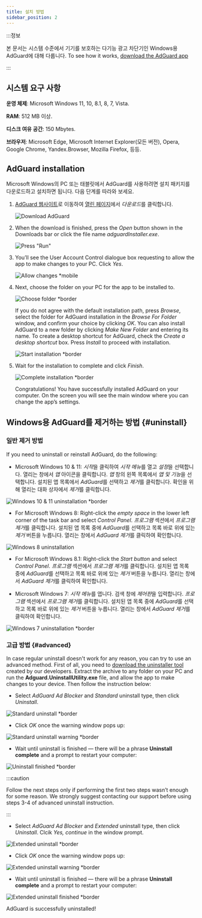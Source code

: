 ```yaml
---
title: 설치 방법
sidebar_position: 2
---
```


:::정보

본 문서는 시스템 수준에서 기기를 보호하는 다기능 광고 차단기인 Windows용 AdGuard에 대해 다룹니다. To see how it works, [download the AdGuard app](https://agrd.io/download-kb-adblock)

:::

## 시스템 요구 사항

**운영 체제**: Microsoft Windows 11, 10, 8.1, 8, 7, Vista.

**RAM**: 512 MB 이상.

**디스크 여유 공간**: 150 Mbytes.

**브라우저**: Microsoft Edge, Microsoft Internet Explorer(모든 버전), Opera, Google Chrome, Yandex.Browser, Mozilla Firefox, 등등.

## AdGuard installation

Microsoft Windows의 PC 또는 태블릿에서 AdGuard를 사용하려면 설치 패키지를 다운로드하고 설치하면 됩니다. 다음 단계를 따라와 보세요.

1. [AdGuard 웹사이트](http://adguard.com)로 이동하여 [열린 페이지](https://adguard.com/download.html?auto=1)에서 *다운로드*를 클릭합니다.

   ![Download AdGuard](https://cdn.adtidy.org/content/kb/ad_blocker/windows/installation/download-from-website.png)

2. When the download is finished, press the *Open* button shown in the Downloads bar or click the file name *adguardInstaller.exe*.

   ![Press "Run"](https://cdn.adtidy.org/content/kb/ad_blocker/windows/installation/click-download.png)

3. You’ll see the User Account Control dialogue box requesting to allow the app to make changes to your PC. Click *Yes*.

   ![Allow changes *mobile](https://cdn.adtidy.org/content/kb/ad_blocker/windows/installation/allow-changes.png)

4. Next, choose the folder on your PC for the app to be installed to.

   ![Choose folder *border](https://cdn.adtidy.org/content/kb/ad_blocker/windows/installation/install-wizard.png)

   If you do not agree with the default installation path, press *Browse*, select the folder for AdGuard installation in the *Browse For Folder* window, and confirm your choice by clicking *OK*. You can also install AdGuard to a new folder by clicking *Make New Folder* and entering its name. To create a desktop shortcut for AdGuard, check the *Create a desktop shortcut* box. Press *Install* to proceed with installation.

   ![Start installation *border](https://cdn.adtidy.org/content/kb/ad_blocker/windows/installation/start-install.png)

5. Wait for the installation to complete and click *Finish*.

   ![Complete installation *border](https://cdn.adtidy.org/content/kb/ad_blocker/windows/installation/finish-install.png)

   Congratulations! You have successfully installed AdGuard on your computer. On the screen you will see the main window where you can change the app’s settings.

## Windows용 AdGuard를 제거하는 방법 {#uninstall}

### 일반 제거 방법

If you need to uninstall or reinstall AdGuard, do the following:

- Microsoft Windows 10 & 11: *시작*을 클릭하여 *시작 메뉴*를 열고 *설정*을 선택합니다. 열리는 창에서 *앱* 아이콘을 클릭합니다. *앱* 창의 왼쪽 목록에서 *앱 및 기능*을 선택합니다. 설치된 앱 목록에서 *AdGuard*를 선택하고 *제거*를 클릭합니다. 확인을 위해 열리는 대화 상자에서 *제거*를 클릭합니다.

![Windows 10 & 11 uninstallation *border](https://cdn.adtidy.org/content/kb/ad_blocker/windows/installation/win10-uninstall.png)

- For Microsoft Windows 8: Right-click the *empty space* in the lower left corner of the task bar and select *Control Panel*. *프로그램* 섹션에서 *프로그램 제거*를 클릭합니다. 설치된 앱 목록 중에 *AdGuard*를 선택하고 목록 바로 위에 있는 *제거* 버튼을 누릅니다. 열리는 창에서 *AdGuard 제거*를 클릭하여 확인합니다.

![Windows 8 uninstallation](https://cdn.adtidy.org/content/kb/ad_blocker/windows/installation/win8-uninstall.png)

- For Microsoft Windows 8.1: Right-click the *Start button* and select *Control Panel*. *프로그램* 섹션에서 *프로그램 제거*를 클릭합니다. 설치된 앱 목록 중에 *AdGuard*를 선택하고 목록 바로 위에 있는 *제거* 버튼을 누릅니다. 열리는 창에서 *AdGuard 제거*를 클릭하여 확인합니다.

- Microsoft Windows 7: *시작 메뉴*를 엽니다. 검색 창에 *제어판*을 입력합니다. *프로그램* 섹션에서 *프로그램 제거*를 클릭합니다. 설치된 앱 목록 중에 *AdGuard*를 선택하고 목록 바로 위에 있는 *제거* 버튼을 누릅니다. 열리는 창에서 *AdGuard 제거*를 클릭하여 확인합니다.

![Windows 7 uninstallation *border](https://cdn.adtidy.org/content/kb/ad_blocker/windows/installation/win7-uninstall.png)

### 고급 방법 {#advanced}

In case regular uninstall doesn't work for any reason, you can try to use an advanced method. First of all, you need to [download the uninstaller tool](https://cdn.adtidy.org/distr/windows/Uninstall_Utility.zip) created by our developers. Extract the archive to any folder on your PC and run the **Adguard.UninstallUtility.exe** file, and allow the app to make changes to your device. Then follow the instruction below:

- Select *AdGuard Ad Blocker* and *Standard* uninstall type, then click *Uninstall*.

![Standard uninstall *border](https://cdn.adtidy.org/content/kb/ad_blocker/windows/installation/ab_standard.jpg)

- Click *OK* once the warning window pops up:

![Standard uninstall warning *border](https://cdn.adtidy.org/content/kb/ad_blocker/windows/installation/ab_extended_warning.jpg)

- Wait until uninstall is finished — there will be a phrase **Uninstall complete** and a prompt to restart your computer:

![Uninstall finished *border](https://cdn.adtidy.org/content/kb/ad_blocker/windows/installation/ab_standard_complete.jpg)

:::caution

Follow the next steps only if performing the first two steps wasn’t enough for some reason. We strongly suggest contacting our support before using steps 3-4 of advanced uninstall instruction.

:::

- Select *AdGuard Ad Blocker* and *Extended* uninstall type, then click *Uninstall*. Clcik *Yes, continue* in the window prompt.

![Extended uninstall *border](https://cdn.adtidy.org/content/kb/ad_blocker/windows/installation/ab_extended.jpg)

- Click *OK* once the warning window pops up:

![Extended uninstall warning *border](https://cdn.adtidy.org/content/kb/ad_blocker/windows/installation/ab_extended_warning.jpg)

- Wait until uninstall is finished — there will be a phrase **Uninstall complete** and a prompt to restart your computer:

![Extended uninstall finished *border](https://cdn.adtidy.org/content/kb/ad_blocker/windows/installation/ab_extended_complete.jpg)

AdGuard is successfully uninstalled!
